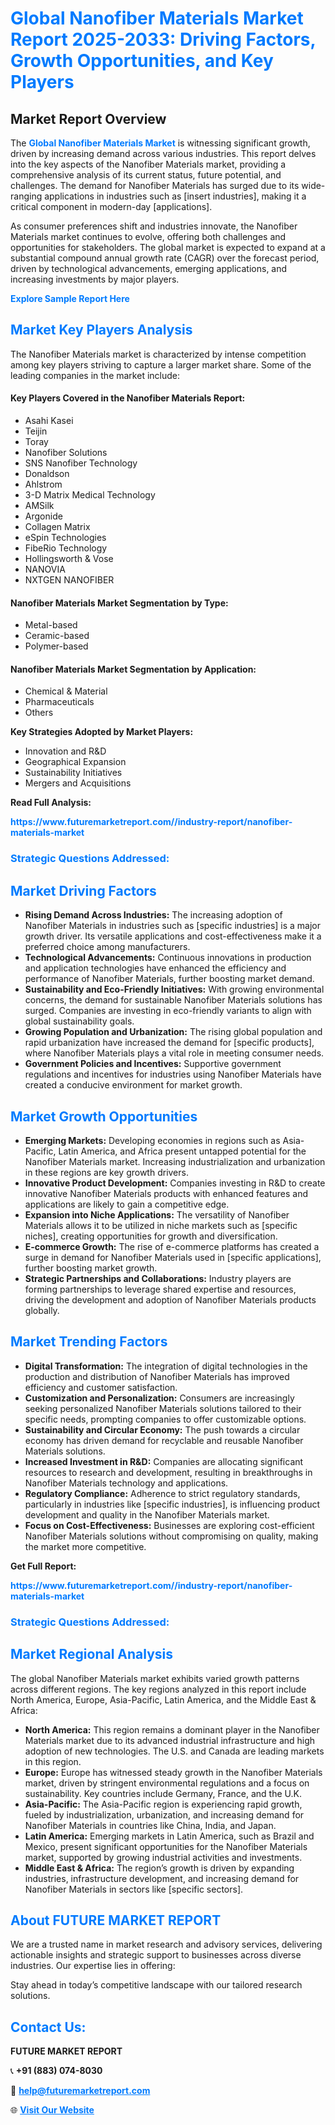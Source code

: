 <h1 style="color: #007BFF;">Global Nanofiber Materials Market Report 2025-2033: Driving Factors, Growth Opportunities, and Key Players</h1>

<section id="overview">
<h2>Market Report Overview</h2>
<p>The <a href="https://www.futuremarketreport.com//industry-report/nanofiber-materials-market" style="color: #007BFF; text-decoration: none;"><strong>Global Nanofiber Materials Market</strong></a> is witnessing significant growth, driven by increasing demand across various industries. This report delves into the key aspects of the Nanofiber Materials market, providing a comprehensive analysis of its current status, future potential, and challenges. The demand for Nanofiber Materials has surged due to its wide-ranging applications in industries such as [insert industries], making it a critical component in modern-day [applications].</p>
<p>As consumer preferences shift and industries innovate, the Nanofiber Materials market continues to evolve, offering both challenges and opportunities for stakeholders. The global market is expected to expand at a substantial compound annual growth rate (CAGR) over the forecast period, driven by technological advancements, emerging applications, and increasing investments by major players.</p>
</section>

<section id="overview">
<p><a href="https://www.futuremarketreport.com//request-sample/reportId=57784" style="color: #007BFF; text-decoration: none;"><strong>Explore Sample Report Here</strong></a></p>
</section>

<section id="key-players">
<h2 style="color: #007BFF;">Market Key Players Analysis</h2>
<p>The Nanofiber Materials market is characterized by intense competition among key players striving to capture a larger market share. Some of the leading companies in the market include:</p>
<h4>Key Players Covered in the Nanofiber Materials Report:</h4>
<ul><li>Asahi Kasei</li><li>Teijin</li><li>Toray</li><li>Nanofiber Solutions</li><li>SNS Nanofiber Technology</li><li>Donaldson</li><li>Ahlstrom</li><li>3-D Matrix Medical Technology</li><li>AMSilk</li><li>Argonide</li><li>Collagen Matrix</li><li>eSpin Technologies</li><li>FibeRio Technology</li><li>Hollingsworth &amp; Vose</li><li>NANOVIA</li><li>NXTGEN NANOFIBER</li></ul>
<h4>Nanofiber Materials Market Segmentation by Type:</h4>
<ul><li>Metal-based</li><li>Ceramic-based</li><li>Polymer-based</li></ul>

<h4>Nanofiber Materials Market Segmentation by Application:</h4>
<ul><li>Chemical &amp; Material</li><li>Pharmaceuticals</li><li>Others</li></ul>
<p><strong>Key Strategies Adopted by Market Players:</strong></p>
<ul>
<li>Innovation and R&D</li>
<li>Geographical Expansion</li>
<li>Sustainability Initiatives</li>
<li>Mergers and Acquisitions</li>
</ul>
</section>

<section>
<p><strong>Read Full Analysis: </strong></p><a href="https://www.futuremarketreport.com//industry-report/nanofiber-materials-market" style="color: #007BFF; text-decoration: none;"><strong>https://www.futuremarketreport.com//industry-report/nanofiber-materials-market</strong></a>
<h3 style="color: #007BFF;">Strategic Questions Addressed:</h3>
</section>

<section id="driving-factors">
<h2 style="color: #007BFF;">Market Driving Factors</h2>
<ul>
<li><strong>Rising Demand Across Industries:</strong> The increasing adoption of Nanofiber Materials in industries such as [specific industries] is a major growth driver. Its versatile applications and cost-effectiveness make it a preferred choice among manufacturers.</li>
<li><strong>Technological Advancements:</strong> Continuous innovations in production and application technologies have enhanced the efficiency and performance of Nanofiber Materials, further boosting market demand.</li>
<li><strong>Sustainability and Eco-Friendly Initiatives:</strong> With growing environmental concerns, the demand for sustainable Nanofiber Materials solutions has surged. Companies are investing in eco-friendly variants to align with global sustainability goals.</li>
<li><strong>Growing Population and Urbanization:</strong> The rising global population and rapid urbanization have increased the demand for [specific products], where Nanofiber Materials plays a vital role in meeting consumer needs.</li>
<li><strong>Government Policies and Incentives:</strong> Supportive government regulations and incentives for industries using Nanofiber Materials have created a conducive environment for market growth.</li>
</ul>
</section>

<section id="growth-opportunities">
<h2 style="color: #007BFF;">Market Growth Opportunities</h2>
<ul>
<li><strong>Emerging Markets:</strong> Developing economies in regions such as Asia-Pacific, Latin America, and Africa present untapped potential for the Nanofiber Materials market. Increasing industrialization and urbanization in these regions are key growth drivers.</li>
<li><strong>Innovative Product Development:</strong> Companies investing in R&D to create innovative Nanofiber Materials products with enhanced features and applications are likely to gain a competitive edge.</li>
<li><strong>Expansion into Niche Applications:</strong> The versatility of Nanofiber Materials allows it to be utilized in niche markets such as [specific niches], creating opportunities for growth and diversification.</li>
<li><strong>E-commerce Growth:</strong> The rise of e-commerce platforms has created a surge in demand for Nanofiber Materials used in [specific applications], further boosting market growth.</li>
<li><strong>Strategic Partnerships and Collaborations:</strong> Industry players are forming partnerships to leverage shared expertise and resources, driving the development and adoption of Nanofiber Materials products globally.</li>
</ul>
</section>

<section id="trending-factors">
<h2 style="color: #007BFF;">Market Trending Factors</h2>
<ul>
<li><strong>Digital Transformation:</strong> The integration of digital technologies in the production and distribution of Nanofiber Materials has improved efficiency and customer satisfaction.</li>
<li><strong>Customization and Personalization:</strong> Consumers are increasingly seeking personalized Nanofiber Materials solutions tailored to their specific needs, prompting companies to offer customizable options.</li>
<li><strong>Sustainability and Circular Economy:</strong> The push towards a circular economy has driven demand for recyclable and reusable Nanofiber Materials solutions.</li>
<li><strong>Increased Investment in R&D:</strong> Companies are allocating significant resources to research and development, resulting in breakthroughs in Nanofiber Materials technology and applications.</li>
<li><strong>Regulatory Compliance:</strong> Adherence to strict regulatory standards, particularly in industries like [specific industries], is influencing product development and quality in the Nanofiber Materials market.</li>
<li><strong>Focus on Cost-Effectiveness:</strong> Businesses are exploring cost-efficient Nanofiber Materials solutions without compromising on quality, making the market more competitive.</li>
</ul>
</section>

<section>
<p><strong>Get Full Report: </strong></p><a href="https://www.futuremarketreport.com//industry-report/nanofiber-materials-market" style="color: #007BFF; text-decoration: none;"><strong>https://www.futuremarketreport.com//industry-report/nanofiber-materials-market</strong></a>
<h3 style="color: #007BFF;">Strategic Questions Addressed:</h3>
</section>


<section id="regional-analysis">
<h2 style="color: #007BFF;">Market Regional Analysis</h2>
<p>The global Nanofiber Materials market exhibits varied growth patterns across different regions. The key regions analyzed in this report include North America, Europe, Asia-Pacific, Latin America, and the Middle East & Africa:</p>
<ul>
<li><strong>North America:</strong> This region remains a dominant player in the Nanofiber Materials market due to its advanced industrial infrastructure and high adoption of new technologies. The U.S. and Canada are leading markets in this region.</li>
<li><strong>Europe:</strong> Europe has witnessed steady growth in the Nanofiber Materials market, driven by stringent environmental regulations and a focus on sustainability. Key countries include Germany, France, and the U.K.</li>
<li><strong>Asia-Pacific:</strong> The Asia-Pacific region is experiencing rapid growth, fueled by industrialization, urbanization, and increasing demand for Nanofiber Materials in countries like China, India, and Japan.</li>
<li><strong>Latin America:</strong> Emerging markets in Latin America, such as Brazil and Mexico, present significant opportunities for the Nanofiber Materials market, supported by growing industrial activities and investments.</li>
<li><strong>Middle East & Africa:</strong> The region’s growth is driven by expanding industries, infrastructure development, and increasing demand for Nanofiber Materials in sectors like [specific sectors].</li>
</ul>
</section>

<footer>
<h2 style="color: #007BFF;">About FUTURE MARKET REPORT</h2>
<p>We are a trusted name in market research and advisory services, delivering actionable insights and strategic support to businesses across diverse industries. Our expertise lies in offering:</p>

<p>Stay ahead in today’s competitive landscape with our tailored research solutions.</p>

<h2 style="color: #007BFF;">Contact Us:</h2>
<p><strong>FUTURE MARKET REPORT</strong></p>
<p>📞 <strong>+91 (883) 074-8030</strong></p>
<p>📧 <strong><a href="mailto:help@futuremarketreport.com" style="color: #007BFF;">help@futuremarketreport.com</a></strong></p>
<p>🌐 <strong><a href="https://www.futuremarketreport.com/" style="color: #007BFF;">Visit Our Website</a></strong></p>
</footer>